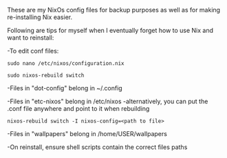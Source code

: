 These are my NixOs config files for backup purposes as well as for making re-installing Nix easier.

Following are tips for myself when I eventually forget how to use Nix and want to reinstall:

-To edit conf files:

  ``sudo nano /etc/nixos/configuration.nix``
  
  ``sudo nixos-rebuild switch``

-Files in "dot-config" belong in ~/.config

-Files in "etc-nixos" belong in /etc/nixos
  -alternatively, you can put the .conf file anywhere and point to it when rebuilding
  
    nixos-rebuild switch -I nixos-config=<path to file>

-Files in "wallpapers" belong in /home/USER/wallpapers

-On reinstall, ensure shell scripts contain the correct files paths
